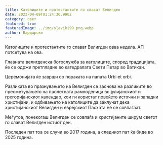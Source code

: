 ```yaml
---
title: Католиците и протестантите го слават Велигден
date: 2023-04-09T01:24:36.990Z
category: свет
featured: true
featuredImage: ../img/slaviki99.png.webp
author: Вардарски
---
```


Католиците и протестантите го слават Велигден оваа недела. АП потсетува на ова.

Главната велигденска богослужба за католиците, според традицијата, ќе се одржи претпладне во катедралата Свети Петар во Ватикан.

Церемонијата ќе заврши со пораката на папата Urbi et orbi.

Разликата во празнувањето на Велигден се заснова на разликите во пресметувањето на пролетната рамноденица во јулијанскиот и грегоријанскиот календар, кои ги користат повеќето источни и западни христијани, и одбивањето на католиците да заклучат дека христијанскиот Велигден и еврејскиот Пасхата не се совпаѓаат.

Меѓутоа, понекогаш Велигден се совпаѓа и христијаните ширум светот го слават Велигден истиот ден.

Последен пат тоа се случи во 2017 година, а следниот пат ќе биде во 2025 година.
